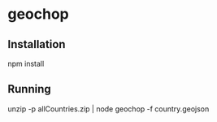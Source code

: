 # geochop

## Installation 

npm install 


## Running 

unzip -p allCountries.zip | node geochop -f country.geojson 



